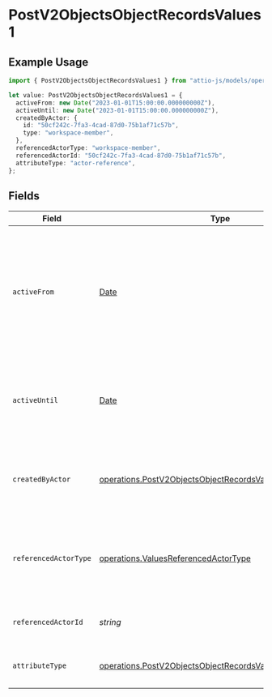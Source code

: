 # PostV2ObjectsObjectRecordsValues1

## Example Usage

```typescript
import { PostV2ObjectsObjectRecordsValues1 } from "attio-js/models/operations";

let value: PostV2ObjectsObjectRecordsValues1 = {
  activeFrom: new Date("2023-01-01T15:00:00.000000000Z"),
  activeUntil: new Date("2023-01-01T15:00:00.000000000Z"),
  createdByActor: {
    id: "50cf242c-7fa3-4cad-87d0-75b1af71c57b",
    type: "workspace-member",
  },
  referencedActorType: "workspace-member",
  referencedActorId: "50cf242c-7fa3-4cad-87d0-75b1af71c57b",
  attributeType: "actor-reference",
};
```

## Fields

| Field                                                                                                                                  | Type                                                                                                                                   | Required                                                                                                                               | Description                                                                                                                            | Example                                                                                                                                |
| -------------------------------------------------------------------------------------------------------------------------------------- | -------------------------------------------------------------------------------------------------------------------------------------- | -------------------------------------------------------------------------------------------------------------------------------------- | -------------------------------------------------------------------------------------------------------------------------------------- | -------------------------------------------------------------------------------------------------------------------------------------- |
| `activeFrom`                                                                                                                           | [Date](https://developer.mozilla.org/en-US/docs/Web/JavaScript/Reference/Global_Objects/Date)                                          | :heavy_check_mark:                                                                                                                     | The point in time at which this value was made "active". `active_from` can be considered roughly analogous to `created_at`.            | 2023-01-01T15:00:00.000000000Z                                                                                                         |
| `activeUntil`                                                                                                                          | [Date](https://developer.mozilla.org/en-US/docs/Web/JavaScript/Reference/Global_Objects/Date)                                          | :heavy_check_mark:                                                                                                                     | The point in time at which this value was deactivated. If `null`, the value is active.                                                 | 2023-01-01T15:00:00.000000000Z                                                                                                         |
| `createdByActor`                                                                                                                       | [operations.PostV2ObjectsObjectRecordsValuesCreatedByActor](../../models/operations/postv2objectsobjectrecordsvaluescreatedbyactor.md) | :heavy_check_mark:                                                                                                                     | The actor that created this value.                                                                                                     | {<br/>"type": "workspace-member",<br/>"id": "50cf242c-7fa3-4cad-87d0-75b1af71c57b"<br/>}                                               |
| `referencedActorType`                                                                                                                  | [operations.ValuesReferencedActorType](../../models/operations/valuesreferencedactortype.md)                                           | :heavy_check_mark:                                                                                                                     | The type of the referenced actor. [Read more information on actor types here](/docs/actors).                                           | workspace-member                                                                                                                       |
| `referencedActorId`                                                                                                                    | *string*                                                                                                                               | :heavy_check_mark:                                                                                                                     | The ID of the referenced actor.                                                                                                        | 50cf242c-7fa3-4cad-87d0-75b1af71c57b                                                                                                   |
| `attributeType`                                                                                                                        | [operations.PostV2ObjectsObjectRecordsValuesAttributeType](../../models/operations/postv2objectsobjectrecordsvaluesattributetype.md)   | :heavy_check_mark:                                                                                                                     | The attribute type of the value.                                                                                                       | actor-reference                                                                                                                        |